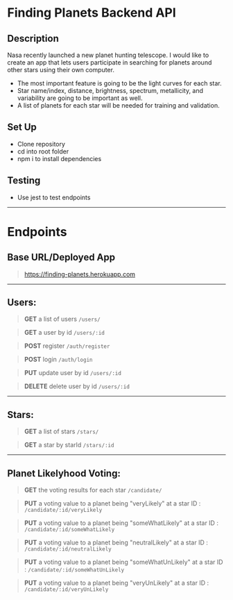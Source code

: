 # Finding Planets Backend API

## Description

Nasa recently launched a new planet hunting telescope. I would like to create an app that lets users participate in searching for planets around other stars using their own computer.

- The most important feature is going to be the light curves for each star.
- Star name/index, distance, brightness, spectrum, metallicity, and variability are going to be important as well.
- A list of planets for each star will be needed for training and validation.

## Set Up

- Clone repository
- cd into root folder
- npm i to install dependencies

## Testing

- Use jest to test endpoints

---

# Endpoints

## Base URL/Deployed App

> https://finding-planets.herokuapp.com

---

## Users:

> **GET** a list of users `/users/`

> **GET** a user by id `/users/:id`

> **POST** register `/auth/register`

> **POST** login `/auth/login`

> **PUT** update user by id `/users/:id`

> **DELETE** delete user by id `/users/:id`

---

## Stars:

> **GET** a list of stars `/stars/`

> **GET** a star by starId `/stars/:id`

---

## Planet Likelyhood Voting:

> **GET** the voting results for each star `/candidate/`

> **PUT** a voting value to a planet being "veryLikely" at a star ID : `/candidate/:id/veryLikely`

> **PUT** a voting value to a planet being "someWhatLikely" at a star ID : `/candidate/:id/someWhatLikely`

> **PUT** a voting value to a planet being "neutralLikely" at a star ID : `/candidate/:id/neutralLikely`

> **PUT** a voting value to a planet being "someWhatUnLikely" at a star ID : `/candidate/:id/someWhatUnLikely`

> **PUT** a voting value to a planet being "veryUnLikely" at a star ID : `/candidate/:id/veryUnLikely`
